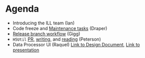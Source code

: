 Agenda
=========
* Introducing the ILL team (Ian)
* Code freeze and [Maintenance tasks](https://github.com/mantidproject/documents/blob/master/Project-Management/TechnicalSteeringCommittee/reports/MaintenanceTasks.md) (Draper)
* [Release branch workflow](http://www.mantidproject.org/Git_Workflow) (Gigg)
* `H5Util` [PR](https://github.com/mantidproject/mantid/pull/15852), [writing](https://github.com/mantidproject/mantid/blob/master/Framework/DataHandling/src/SaveDiffCal.cpp#L213), and [reading](https://github.com/mantidproject/mantid/blob/master/Framework/DataHandling/src/LoadDiffCal.cpp#L166) (Peterson)
* Data Processor UI (Raquel) [Link to Design Document](https://github.com/mantidproject/documents/blob/master/Design/DataProcessorAlgorithmUI/DataProcessingUserInterface.md), [Link to presentation](https://github.com/mantidproject/documents/blob/master/Design/DataProcessorAlgorithmUI/DataProcessorUI.pdf)

